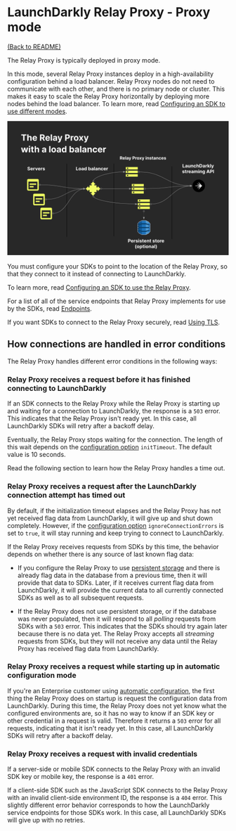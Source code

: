 # LaunchDarkly Relay Proxy - Proxy mode

[(Back to README)](../README.md)

The Relay Proxy is typically deployed in proxy mode.

In this mode, several Relay Proxy instances deploy in a high-availability configuration behind a load balancer. Relay Proxy nodes do not need to communicate with each other, and there is no primary node or cluster. This makes it easy to scale the Relay Proxy horizontally by deploying more nodes behind the load balancer. To learn more, read [Configuring an SDK to use different modes](https://docs.launchdarkly.com/home/relay-proxy/using#configuring-an-sdk-to-use-different-modes).

![The Relay Proxy with a load balancer.](relay-lb.png)

You must configure your SDKs to point to the location of the Relay Proxy, so that they connect to it instead of connecting to LaunchDarkly.

To learn more, read [Configuring an SDK to use the Relay Proxy](https://docs.launchdarkly.com/home/advanced/relay-proxy/using#configuring-an-sdk-to-use-the-relay-proxy).

For a list of all of the service endpoints that Relay Proxy implements for use by the SDKs, read [Endpoints](./endpoints.md).

If you want SDKs to connect to the Relay Proxy securely, read [Using TLS](./tls.md).

## How connections are handled in error conditions

The Relay Proxy handles different error conditions in the following ways:

### Relay Proxy receives a request before it has finished connecting to LaunchDarkly

If an SDK connects to the Relay Proxy while the Relay Proxy is starting up and waiting for a connection to LaunchDarkly, the response is a `503` error. This indicates that the Relay Proxy isn't ready yet. In this case, all LaunchDarkly SDKs will retry after a backoff delay.

Eventually, the Relay Proxy stops waiting for the connection. The length of this wait depends on the [configuration option](./config.md#file-section-main) `initTimeout`. The default value is 10 seconds. 

Read the following section to learn how the Relay Proxy handles a time out.

### Relay Proxy receives a request after the LaunchDarkly connection attempt has timed out

By default, if the initialization timeout elapses and the Relay Proxy has not yet received flag data from LaunchDarkly, it will give up and shut down completely. However, if the [configuration option](./config.md#file-section-main) `ignoreConnectionErrors` is set to `true`, it will stay running and keep trying to connect to LaunchDarkly.

If the Relay Proxy receives requests from SDKs by this time, the behavior depends on whether there is any source of last known flag data:

* If you configure the Relay Proxy to use [persistent storage](./persistent-storage.md) and there is already flag data in the database from a previous time, then it will provide that data to SDKs. Later, if it receives current flag data from LaunchDarkly, it will provide the current data to all currently connected SDKs as well as to all subsequent requests.

* If the Relay Proxy does not use persistent storage, or if the database was never populated, then it will respond to all _polling_ requests from SDKs with a `503` error. This indicates that the SDKs should try again later because there is no data yet. The Relay Proxy accepts all _streaming_ requests from SDKs, but they will not receive any data until the Relay Proxy has received flag data from LaunchDarkly.

### Relay Proxy receives a request while starting up in automatic configuration mode

If you're an Enterprise customer using [automatic configuration](https://docs.launchdarkly.com/home/advanced/relay-proxy-enterprise/automatic-configuration), the first thing the Relay Proxy does on startup is request the configuration data from LaunchDarkly. During this time, the Relay Proxy does not yet know what the configured environments are, so it has no way to know if an SDK key or other credential in a request is valid. Therefore it returns a `503` error for all requests, indicating that it isn't ready yet. In this case, all LaunchDarkly SDKs will retry after a backoff delay.

### Relay Proxy receives a request with invalid credentials

If a server-side or mobile SDK connects to the Relay Proxy with an invalid SDK key or mobile key, the response is a `401` error.

If a client-side SDK such as the JavaScript SDK connects to the Relay Proxy with an invalid client-side environment ID, the response is a `404` error. This slightly different error behavior corresponds to how the LaunchDarkly service endpoints for those SDKs work. In this case, all LaunchDarkly SDKs will give up with no retries.

